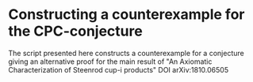 # Constructing a counterexample for the CPC-conjecture 

The script presented here constructs a counterexample for a conjecture giving an alternative proof for the main result of "An Axiomatic Characterization of Steenrod cup-i products" DOI arXiv:1810.06505 
